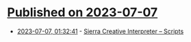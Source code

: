 # [Published on 2023-07-07](index.md)

* [2023-07-07, 01:32:41](https://lobste.rs/s/xplhgc/sierra_creative_interpreter_scripts) - [Sierra Creative Interpreter – Scripts](https://www.benshoof.org/blog/sci-scripts)
